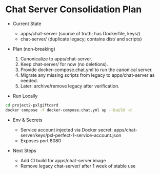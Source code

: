 # Chat Server Consolidation Plan

- Current State
  - apps/chat-server (source of truth; has Dockerfile, keys/)
  - chat-server/ (duplicate legacy; contains dist/ and scripts)

- Plan (non-breaking)
  1. Canonicalize to apps/chat-server.
  2. Keep chat-server/ for now (no deletions).
  3. Provide docker-compose.chat.yml to run the canonical server.
  4. Migrate any missing scripts from legacy to apps/chat-server as needed.
  5. Later: archive/remove legacy after verification.

- Run Locally
```bash
cd project2-pxlgiftcard
docker compose -f docker-compose.chat.yml up --build -d
```

- Env & Secrets
  - Service account injected via Docker secret: apps/chat-server/keys/pxl-perfect-1-service-account.json
  - Exposes port 8080

- Next Steps
  - Add CI build for apps/chat-server image
  - Remove legacy chat-server/ after 1 week of stable use
